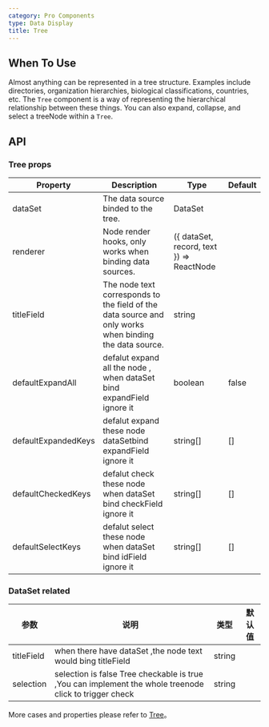 ```yaml
---
category: Pro Components
type: Data Display
title: Tree
---
```


## When To Use

Almost anything can be represented in a tree structure. Examples include directories, organization hierarchies, biological classifications, countries, etc. The `Tree` component is a way of representing the hierarchical relationship between these things. You can also  expand, collapse, and select a treeNode within a `Tree`.

## API

### Tree props

| Property | Description | Type | Default |
| -------- | ----------- | ---- | ------- |
| dataSet | The data source binded to the tree. | DataSet |  |
| renderer | Node render hooks, only works when binding data sources. | ({ dataSet, record, text }) => ReactNode |  |
| titleField | The node text corresponds to the field of the data source and only works when binding the data source. | string |  |
| defaultExpandAll | defalut expand all the node , when dataSet bind expandField ignore it | boolean | false |
| defaultExpandedKeys | defalut expand these node dataSetbind expandField ignore it  | string[]	| [] |
| defaultCheckedKeys | defalut check these node when dataSet bind checkField ignore it  | string[] | [] |
| defaultSelectKeys | defalut select these node when dataSet bind idField ignore it | string[] | [] |

### DataSet related

| 参数 | 说明 | 类型 | 默认值 |
| --- | --- | --- | --- |
| titleField | when there have dataSet ,the node text would bing titleField | string |  |
| selection | selection is false  Tree checkable is true ,You can implement the whole treenode click to trigger check   | string||boolean | - |

More cases and properties please refer to [Tree](/components/tree/)。
